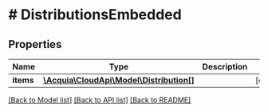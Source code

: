 # # DistributionsEmbedded

## Properties

Name | Type | Description | Notes
------------ | ------------- | ------------- | -------------
**items** | [**\Acquia\CloudApi\Model\Distribution[]**](Distribution.md) |  | [optional]

[[Back to Model list]](../../README.md#models) [[Back to API list]](../../README.md#endpoints) [[Back to README]](../../README.md)
